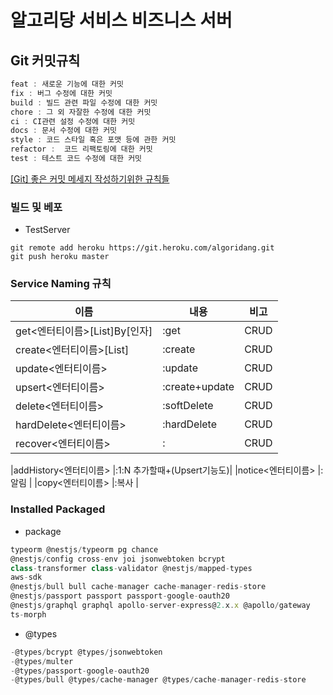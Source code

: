 # 알고리당 서비스 비즈니스 서버

## Git 커밋규칙

```jsx
feat : 새로운 기능에 대한 커밋
fix : 버그 수정에 대한 커밋
build : 빌드 관련 파일 수정에 대한 커밋
chore : 그 외 자잘한 수정에 대한 커밋
ci : CI관련 설정 수정에 대한 커밋
docs : 문서 수정에 대한 커밋
style : 코드 스타일 혹은 포맷 등에 관한 커밋
refactor :  코드 리팩토링에 대한 커밋
test : 테스트 코드 수정에 대한 커밋
```

[[Git] 좋은 커밋 메세지 작성하기위한 규칙들](https://beomseok95.tistory.com/328)


### 빌드 및 베포
- TestServer  
```
git remote add heroku https://git.heroku.com/algoridang.git
git push heroku master
```
### Service Naming 규칙  

|이름|내용|비고|
|------|---|---|
|get<엔터티이름>[List]By[인자]  |:get   |CRUD
|create<엔터티이름>[List]       |:create|CRUD
|update<엔터티이름>             |:update|CRUD
|upsert<엔터티이름>             |:create+update|CRUD
|delete<엔터티이름>	            |:softDelete|CRUD
|hardDelete<엔터티이름>         |:hardDelete|CRUD
|recover<엔터티이름>            |:              |CRUD

|addHistory<엔터티이름>         |:1:N 추가할때+(Upsert기능도)|
|notice<엔터티이름>	            |:알림          |
|copy<엔터티이름>		        |:복사          |


### Installed Packaged

- package  
```ts
typeorm @nestjs/typeorm pg chance 
@nestjs/config cross-env joi jsonwebtoken bcrypt
class-transformer class-validator @nestjs/mapped-types
aws-sdk 
@nestjs/bull bull cache-manager cache-manager-redis-store
@nestjs/passport passport passport-google-oauth20
@nestjs/graphql graphql apollo-server-express@2.x.x @apollo/gateway
ts-morph
```
- @types  

```ts
-@types/bcrypt @types/jsonwebtoken 
-@types/multer 
-@types/passport-google-oauth20 
-@types/bull @types/cache-manager @types/cache-manager-redis-store
```